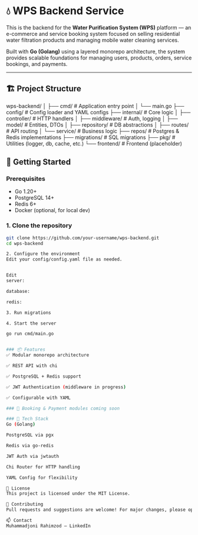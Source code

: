 # 💧 WPS Backend Service

This is the backend for the **Water Purification System (WPS)** platform — an e-commerce and service booking system focused on selling residential water filtration products and managing mobile water cleaning services.

Built with **Go (Golang)** using a layered monorepo architecture, the system provides scalable foundations for managing users, products, orders, service bookings, and payments.

---

## 🏗️ Project Structure

wps-backend/
│
├── cmd/ # Application entry point
│ └── main.go
├── config/ # Config loader and YAML configs
├── internal/ # Core logic
│ ├── controller/ # HTTP handlers
│ ├── middleware/ # Auth, logging
│ ├── model/ # Entities, DTOs
│ ├── repository/ # DB abstractions
│ ├── routes/ # API routing
│ └── service/ # Business logic
├── repos/ # Postgres & Redis implementations
├── migrations/ # SQL migrations
├── pkg/ # Utilities (logger, db, cache, etc.)
└── frontend/ # Frontend (placeholder)


## 🚀 Getting Started

### Prerequisites
- Go 1.20+
- PostgreSQL 14+
- Redis 6+
- Docker (optional, for local dev)

### 1. Clone the repository
```bash
git clone https://github.com/your-username/wps-backend.git
cd wps-backend

2. Configure the environment
Edit your config/config.yaml file as needed.


Edit
server:

database:

redis:

3. Run migrations

4. Start the server

go run cmd/main.go


### 📦 Features
✅ Modular monorepo architecture

✅ REST API with chi

✅ PostgreSQL + Redis support

✅ JWT Authentication (middleware in progress)

✅ Configurable with YAML

### 🧩 Booking & Payment modules coming soon

### 🧠 Tech Stack
Go (Golang)

PostgreSQL via pgx

Redis via go-redis

JWT Auth via jwtauth

Chi Router for HTTP handling

YAML Config for flexibility

📄 License
This project is licensed under the MIT License.

🤝 Contributing
Pull requests and suggestions are welcome! For major changes, please open an issue first to discuss what you’d like to change.

📫 Contact
Muhammadjoni Rahimzod – LinkedIn